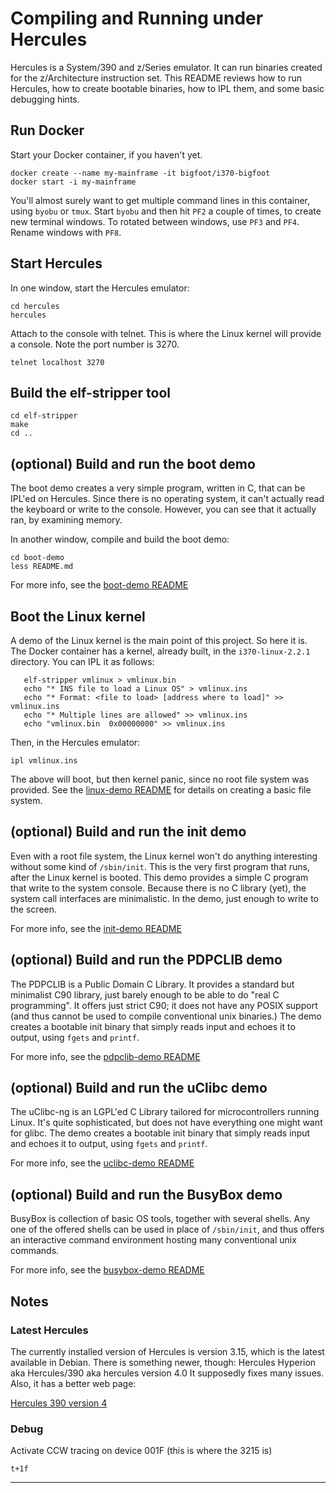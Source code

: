 # Compiling and Running under Hercules

Hercules is a System/390 and z/Series emulator. It can run binaries
created for the z/Architecture instruction set.  This README reviews
how to run Hercules, how to create bootable binaries, how to IPL them,
and some basic debugging hints.

## Run Docker
Start your Docker container, if you haven't yet.
```
docker create --name my-mainframe -it bigfoot/i370-bigfoot
docker start -i my-mainframe
```
You'll almost surely want to get multiple command lines in this
container, using `byobu` or `tmux`. Start `byobu` and then hit `PF2`
a couple of times, to create new terminal windows. To rotated between
windows, use `PF3` and `PF4`. Rename windows with `PF8`.

## Start Hercules
In one window, start the Hercules emulator:
```
cd hercules
hercules
```
Attach to the console with telnet. This is where the Linux kernel
will provide a console.  Note the port number is 3270.
```
telnet localhost 3270
```

## Build the elf-stripper tool
```
cd elf-stripper
make
cd ..
```

## (optional) Build and run the boot demo
The boot demo creates a very simple program, written in C, that can
be IPL'ed on Hercules. Since there is no operating system, it can't
actually read the keyboard or write to the console. However, you can
see that it actually ran, by examining memory.

In another window, compile and build the boot demo:
```
cd boot-demo
less README.md
```
For more info, see the [boot-demo README](./boot-demo/README.md)

## Boot the Linux kernel
A demo of the Linux kernel is the main point of this project. So here it
is. The Docker container has a kernel, already built, in the
`i370-linux-2.2.1` directory. You can IPL it as follows:
```
   elf-stripper vmlinux > vmlinux.bin
   echo "* INS file to load a Linux OS" > vmlinux.ins
   echo "* Format: <file to load> [address where to load]" >> vmlinux.ins
   echo "* Multiple lines are allowed" >> vmlinux.ins
   echo "vmlinux.bin  0x00000000" >> vmlinux.ins
```
Then, in the Hercules emulator:
```
ipl vmlinux.ins
```
The above will boot, but then kernel panic, since no root file system
was provided. See the [linux-demo README](./linux-demo/README.md) for
details on creating a basic file system.

## (optional) Build and run the init demo
Even with a root file system, the Linux kernel won't do anything
interesting without some kind of `/sbin/init`. This is the very
first program that runs, after the Linux kernel is booted. This
demo provides a simple C program that write to the system console.
Because there is no C library (yet), the system call interfaces
are minimalistic. In the demo, just enough to write to the screen.

For more info, see the [init-demo README](../init-demo/README.md)

## (optional) Build and run the PDPCLIB demo
The PDPCLIB is a Public Domain C Library. It provides a standard
but minimalist C90 library, just barely enough to be able to do
"real C programming". It offers just strict C90; it does not have
any POSIX support (and thus cannot be used to compile conventional
unix binaries.) The demo creates a bootable init binary that simply
reads input and echoes it to output, using `fgets` and `printf`.

For more info, see the [pdpclib-demo README](../pdpclib-demo/README.md)

## (optional) Build and run the uClibc demo
The uClibc-ng is an LGPL'ed C Library tailored for microcontrollers
running Linux. It's quite sophisticated, but does not have everything
one might want for glibc.  The demo creates a bootable init binary
that simply reads input and echoes it to output, using `fgets` and
`printf`.

For more info, see the [uclibc-demo README](../uclibc-demo/README.md)

## (optional) Build and run the BusyBox demo
BusyBox is collection of basic OS tools, together with several shells.
Any one of the offered shells can be used in place of `/sbin/init`,
and thus offers an interactive command environment hosting many
conventional unix commands.

For more info, see the [busybox-demo README](../busybox-demo/README.md)

## Notes

### Latest Hercules
The currently installed version of Hercules is version 3.15, which is
the latest available in Debian. There is something newer, though:
Hercules Hyperion aka Hercules/390 aka hercules version 4.0
It supposedly fixes many issues.  Also, it has a better web page:

[Hercules 390 version 4](http://hercules-390.github.io/html/)

### Debug
Activate CCW tracing on device 001F (this is where the 3215 is)
```
t+1f
```

----------
